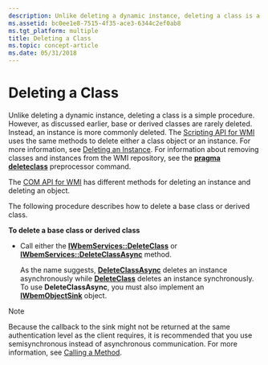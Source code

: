 ```yaml
---
description: Unlike deleting a dynamic instance, deleting a class is a simple procedure.
ms.assetid: bc0ee1e8-7515-4f35-ace3-6344c2ef0ab8
ms.tgt_platform: multiple
title: Deleting a Class
ms.topic: concept-article
ms.date: 05/31/2018
---
```


# Deleting a Class

Unlike deleting a dynamic instance, deleting a class is a simple procedure. However, as discussed earlier, base or derived classes are rarely deleted. Instead, an instance is more commonly deleted. The [Scripting API for WMI](scripting-api-for-wmi.md) uses the same methods to delete either a class object or an instance. For more information, see [Deleting an Instance](deleting-an-instance.md). For information about removing classes and instances from the WMI repository, see the [**pragma deleteclass**](pragma-deleteclass.md) preprocessor command.

The [COM API for WMI](com-api-for-wmi.md) has different methods for deleting an instance and deleting an object.

The following procedure describes how to delete a base class or derived class.

**To delete a base class or derived class**

-   Call either the [**IWbemServices::DeleteClass**](/windows/desktop/api/WbemCli/nf-wbemcli-iwbemservices-deleteclass) or [**IWbemServices::DeleteClassAsync**](/windows/desktop/api/WbemCli/nf-wbemcli-iwbemservices-deleteclassasync) method.

    As the name suggests, [**DeleteClassAsync**](/windows/desktop/api/WbemCli/nf-wbemcli-iwbemservices-deleteclassasync) deletes an instance asynchronously while [**DeleteClass**](/windows/desktop/api/WbemCli/nf-wbemcli-iwbemservices-deleteclass) deletes an instance synchronously. To use **DeleteClassAsync**, you must also implement an [**IWbemObjectSink**](iwbemobjectsink.md) object.

> [!Note]  
> Because the callback to the sink might not be returned at the same authentication level as the client requires, it is recommended that you use semisynchronous instead of asynchronous communication. For more information, see [Calling a Method](calling-a-method.md).

 

 

 



